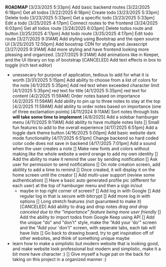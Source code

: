 **ROADMAP**
[3/23/2025 5:33pm] Add basic backend routes
  [3/22/2025 6:18pm] Get all todos
  [3/22/2025 6:18pm] Create todo
  [3/23/2025 5:33pm] Delete todo
  [3/23/2025 5:33pm] Get a specific todo
  [3/23/2025 5:33pm] Edit a todo
[3/25/2025 4:17pm] Connect routes to the frontend
  [3/24/2025 6:03pm] Get all todos route
  [3/24/2025 6:03pm] Delete todos route and button
  [3/25/2025 4:17pm] Add todo route
  [3/25/2025 4:17pm] Edit todo route
[3/27/2025 9:31AM] Add styling using Bootstrap and the open source UI
  [3/25/2025 12:50pm] Add boostrap CDN for styling and Javascript
  [3/27/2025 9:31AM] Add more styling and have frontend looking more pleasing and organized.
  [3/27/2025 9:31AM] Add animations like in Keeper, and the UI library on top of bootstrap
[CANCELED] Add text effects in box to toggle (rich text editor)
  - unessecary for purpose of application, tedious to add for what it is worth
[3/31/2025 5:15pm] Add ability to choose from a list of colors for the note
[4/1/2025 5:35pm] Add red text when exceeded character limit
  [4/1/2025 5:35pm] red text for title
  [4/1/2025 5:35pm] red text for content
[4/2/2025 11:59AM] Order notes based on importance
  [4/2/2025 11:59AM] Add ability to pin up to three notes to stay at the top
  [4/2/2025 11:59AM] Add ability to order notes based on importance (one of three exclamation points)
[4/11/2024 9:11AM] Sort notes through lists **will take some time to implement**
  [4/8/2025] Add a sidebar hamburger menu
  [4/11/2025 9:11AM] Add ability to have multiple notes lists
[] Small fun features to add to the overall experience
  [4/17/2025 6:51pm] Add a toggle dark theme button
    [4/16/2025 5:00pm] Add basic website dark mode functionality
    [4/17/2025 6:51pm] Change backend so hard coded color code does not save in backend
  [4/17/2025 7:01pm] Add a sound when the user creates a note
  [] Make new fonts and colors without making like the whole
    website a weird orange to add my own identity
[] Add the ability to make it remind the user by sending notification
  [] Ask user for permission to send notifications
  [] On note creation screen, add abilility to add a time to remind
  [] Once created, it will display it on the home screen until the creator
[] Add multi-user support (review some authentication)
  [] Have a basic auto generated profile pic (different for each user) at the top of hamburger menu and then a sign in/out
    - maybe in top right corner of screen?
  [] Add log in with Google
  [] Add regular log in that is secure with bitcrypt
  [] Add more log in with options
[] Long stretch features (not guarunteed to make it)
  [CANCELED] Add ability to drag and drop notes
  *drag and drop canceled due to the "importance" feature being more user friendly*
  [] Add the ability to import todos from Google Keep using API
  [] Add the unique "do" and "don't" style, make the "Add your 'do'" screen and the "Add your 'don't" screen, with seperate tabs, each tab will have lists
[] Go back to drawing board, try to get inspiration off of other websites, and think of something unique maybe
 - learn how to make a simplistic but modern website that is looking good, and make website look professional but modern and simplistic, make it a bit more have character :)
[] Give myself a huge pat on the back for taking on this project in a organized manner :)